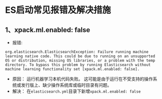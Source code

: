 # ES启动常见报错及解决措施

## 1、xpack.ml.enabled: false

- 报错:
```log
org.elasticsearch.ElasticsearchException: Failure running machine learning native code. This could be due to running on an unsupported OS or distribution, missing OS libraries, or a problem with the temp directory. To bypass this problem by running Elasticsearch without machine learning functionality set [xpack.ml.enabled: false].
```
- 原因：
运行机器学习本机代码失败。
这可能是由于运行在不受支持的操作系统或发行版上、缺少操作系统库或临时目录有问题。
- 解决：
在`elasticsearch.yml`目录下新增`xpack.ml.enabled: false`


